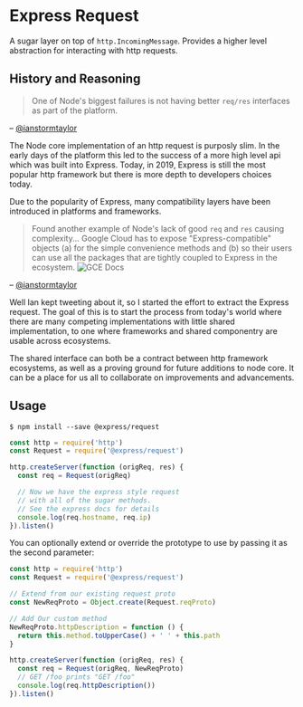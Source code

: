 # Express Request

A sugar layer on top of `http.IncomingMessage`. Provides a higher level abstraction
for interacting with http requests.

## History and Reasoning

> One of Node's biggest failures is not having better `req/res` interfaces as part of the platform.

&ndash; [@ianstormtaylor](https://twitter.com/ianstormtaylor/status/1148327565209161728)

The Node core implementation of an http request is purposly slim. In the early days
of the platform this led to the success of a more high level api which was built
into Express.  Today, in 2019, Express is still the most popular http framework but
there is more depth to developers choices today.

Due to the popularity of Express, many compatibility layers have been introduced
in platforms and frameworks.

> Found another example of Node's lack of good `req` and `res` causing complexity...
> Google Cloud has to expose "Express-compatible" objects (a) for the simple convenience methods and (b) so their users can use all the packages that are tightly coupled to Express in the ecosystem.
> ![GCE Docs](https://pbs.twimg.com/media/D_uGtaAUYAA_oTs.jpg:small)

&ndash; [@ianstormtaylor](https://twitter.com/ianstormtaylor/status/1148327565209161728)

Well Ian kept tweeting about it, so I started the effort to extract the Express
request. The goal of this is to start the process from today's world where there
are many competing implementations with little shared implementation, to one
where frameworks and shared componentry are usable across ecosystems.

The shared interface can both be a contract between http framework ecosystems,
as well as a proving ground for future additions to node core.  It can be a place
for us all to collaborate on improvements and advancements.

## Usage

```
$ npm install --save @express/request
```

```javascript
const http = require('http')
const Request = require('@express/request')

http.createServer(function (origReq, res) {
  const req = Request(origReq)

  // Now we have the express style request
  // with all of the sugar methods.
  // See the express docs for details
  console.log(req.hostname, req.ip)
}).listen()
```

You can optionally extend or override the prototype to use by passing it
as the second parameter:

```javascript
const http = require('http')
const Request = require('@express/request')

// Extend from our existing request proto
const NewReqProto = Object.create(Request.reqProto)

// Add Our custom method
NewReqProto.httpDescription = function () {
  return this.method.toUpperCase() + ' ' + this.path
}

http.createServer(function (origReq, res) {
  const req = Request(origReq, NewReqProto)
  // GET /foo prints "GET /foo"
  console.log(req.httpDescription())
}).listen()
```
